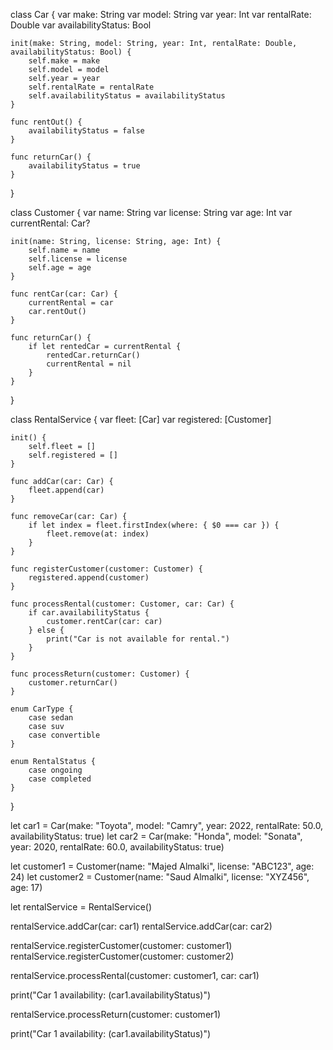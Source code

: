class Car {
    var make: String
    var model: String
    var year: Int
    var rentalRate: Double
    var availabilityStatus: Bool
    
    init(make: String, model: String, year: Int, rentalRate: Double, availabilityStatus: Bool) {
        self.make = make
        self.model = model
        self.year = year
        self.rentalRate = rentalRate
        self.availabilityStatus = availabilityStatus
    }
    
    func rentOut() {
        availabilityStatus = false
    }

    func returnCar() {
        availabilityStatus = true
    }
} 

class Customer {
    var name: String
    var license: String
    var age: Int
    var currentRental: Car?
    
    init(name: String, license: String, age: Int) {
        self.name = name 
        self.license = license
        self.age = age
    }
    
    func rentCar(car: Car) {
        currentRental = car
        car.rentOut()
    }
    
    func returnCar() {
        if let rentedCar = currentRental {
            rentedCar.returnCar()
            currentRental = nil
        }
    }
}

class RentalService {
    var fleet: [Car]
    var registered: [Customer] 
    
    init() {
        self.fleet = []
        self.registered = []
    }
    
    func addCar(car: Car) {
        fleet.append(car)
    }
    
    func removeCar(car: Car) {
        if let index = fleet.firstIndex(where: { $0 === car }) {
            fleet.remove(at: index)
        }
    }
    
    func registerCustomer(customer: Customer) {
        registered.append(customer)
    }
    
    func processRental(customer: Customer, car: Car) {
        if car.availabilityStatus {
            customer.rentCar(car: car)
        } else {
            print("Car is not available for rental.")
        }
    }
    
    func processReturn(customer: Customer) {
        customer.returnCar()
    }
    
    enum CarType {
        case sedan
        case suv
        case convertible
    }

    enum RentalStatus {
        case ongoing
        case completed
    }
}


let car1 = Car(make: "Toyota", model: "Camry", year: 2022, rentalRate: 50.0, availabilityStatus: true)
let car2 = Car(make: "Honda", model: "Sonata", year: 2020, rentalRate: 60.0, availabilityStatus: true)

let customer1 = Customer(name: "Majed Almalki", license: "ABC123", age: 24)
let customer2 = Customer(name: "Saud Almalki", license: "XYZ456", age: 17)

let rentalService = RentalService()

rentalService.addCar(car: car1)
rentalService.addCar(car: car2)

rentalService.registerCustomer(customer: customer1)
rentalService.registerCustomer(customer: customer2)

rentalService.processRental(customer: customer1, car: car1)

print("Car 1 availability: \(car1.availabilityStatus)")

rentalService.processReturn(customer: customer1)

print("Car 1 availability: \(car1.availabilityStatus)")
